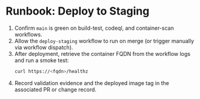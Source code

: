 # Runbook: Deploy to Staging

1. Confirm `main` is green on build-test, codeql, and container-scan workflows.
2. Allow the `deploy-staging` workflow to run on merge (or trigger manually via workflow dispatch).
3. After deployment, retrieve the container FQDN from the workflow logs and run a smoke test:
   ```bash
   curl https://<fqdn>/healthz
   ```
4. Record validation evidence and the deployed image tag in the associated PR or change record.
